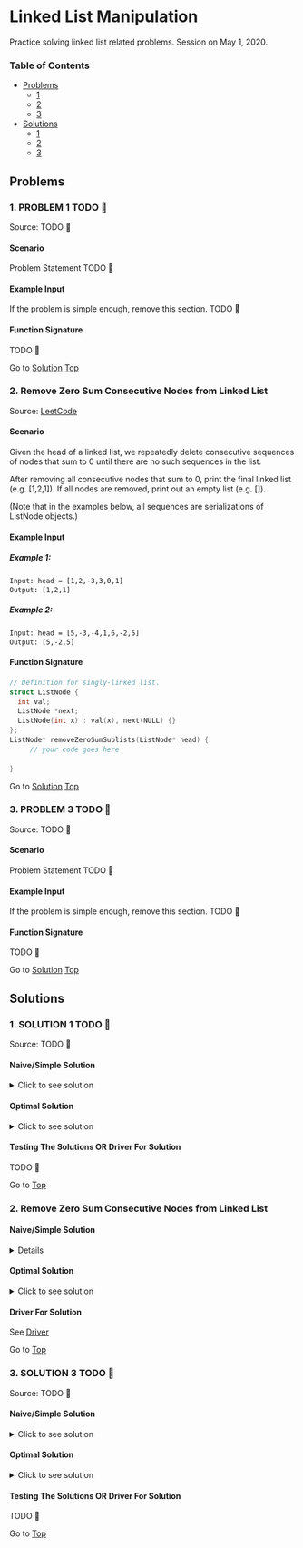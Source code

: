 <!-- Don't remove -->
<a name="top"/>

# Linked List Manipulation

Practice solving linked list related problems. Session on May 1, 2020.

### Table of Contents

* [Problems](#problems)
  * [1](#p1)
  * [2](#p2)
  * [3](#p3)
* [Solutions](#solutions)
  * [1](#s1)
  * [2](#s2)
  * [3](#s3)

<!-- Don't remove -->
<a name="problems"/>

## Problems

<a name="p1"/>

### 1. PROBLEM 1 TODO :bug:

Source: TODO :bug:

#### Scenario

Problem Statement TODO :bug:

#### Example Input

If the problem is simple enough, remove this section. TODO :bug:

#### Function Signature

TODO :bug:

<!-- Don't remove -->
Go to [Solution](#s1)   [Top](#top)

<!-- Don't remove -->
<a name="p2"/>

### 2. Remove Zero Sum Consecutive Nodes from Linked List

Source: [LeetCode](https://leetcode.com/problems/remove-zero-sum-consecutive-nodes-from-linked-list/)

#### Scenario

Given the head of a linked list, we repeatedly delete consecutive sequences of nodes that sum to 0 until there are no such sequences in the list.

After removing all consecutive nodes that sum to 0, print the final linked list (e.g. [1,2,1]). If all nodes are removed, print out an empty list (e.g. []).

(Note that in the examples below, all sequences are serializations of ListNode objects.)

#### Example Input
##### Example 1:
```
Input: head = [1,2,-3,3,0,1]
Output: [1,2,1]
```
##### Example 2:
```
Input: head = [5,-3,-4,1,6,-2,5]
Output: [5,-2,5]
```
#### Function Signature
```C++
// Definition for singly-linked list.
struct ListNode {
  int val;
  ListNode *next;
  ListNode(int x) : val(x), next(NULL) {}
};
ListNode* removeZeroSumSublists(ListNode* head) {
     // your code goes here

}
```
<!-- Don't remove -->
Go to [Solution](#s2)   [Top](#top)

<!-- Don't remove -->
<a name="p3"/>

### 3. PROBLEM 3 TODO :bug:

Source: TODO :bug:

#### Scenario

Problem Statement TODO :bug:

#### Example Input

If the problem is simple enough, remove this section. TODO :bug:

#### Function Signature

TODO :bug:

<!-- Don't remove -->
Go to [Solution](#s3)   [Top](#top)

<!-- Don't remove -->
<a name="solutions"/>

## Solutions

<!-- Don't remove -->
<a name="s1"/>

### 1. SOLUTION 1 TODO :bug:

Source: TODO :bug:

#### Naive/Simple Solution
<details>
<summary>Click to see solution</summary>

TODO put your solution here :bug:

</details>


#### Optimal Solution

<details>
<summary>Click to see solution</summary>

TODO put your solution here :bug:

</details>

#### Testing The Solutions OR Driver For Solution

TODO :bug:

<!-- Don't remove -->
Go to [Top](#top)

<!-- Don't remove -->
<a name="s2"/>

### 2. Remove Zero Sum Consecutive Nodes from Linked List

#### Naive/Simple Solution

<details>
<summary>Click to see solution</summary>

// NOTE: This solution does not take into account memory leaks. <br>
The idea is to use an outer loop iterating through N nodes, at every node i-th we use a nested loop iterating to the end of the list to check whether or not that node and the following nodes cause a zero-sum. The list of nodes causes zero-sum if "the accumulated sum of all nodes in that list equals zero". The inner loop stops as the accumulated sum equals 0 ``Sum == 0`` or it reaches the end of the list.
- If zero-sum list is found by the inner loop ``Sum == 0``, we de-list nodes from nodes [LBound, UBound] including the LBound node and the UBound node, where the node UBound is the node that the inner loop stopped at as the ``Sum == 0``.
- If ``Sum != 0``, the inner loop continues till the end of the list ``UBound == NULL``, which means there is no zero-sum found, then the outer loop will repeat the same searching process beginning at the next nodes till the end of the list.

For every i-th node of N nodes, the algorithm iterates from node i-th to the last node for the total of ``N*(N-i)`` times. Therefore, this solution has time complexity of ``O(N^2)``. Space complexity is ``O(1)``.

```c++

ListNode* removeZeroSumSublists(ListNode* head) {
    ListNode *Edge, *PreLBound, *UBound;
    // create edging node
    Edge= new ListNode(0);
    Edge->next = head;
    PreLBound = Edge;
    UBound = head;
    int Sum=0;
    while(UBound)
    {
        Sum = Sum + UBound->val;

        // if  zero-sum list of nodes is found [LBound,UBound]
        // where LBound == PreLBound->Next;
        // then modify the list to remove nodes from LBound to UBound
        if(Sum == 0) {
            PreLBound->next = UBound->next;
        }
        UBound = UBound->next;
        // no zero-sum found in the range [Prev, End]
        // outer loop continues checking beginning at the next node
        if(UBound == NULL)
        {
            PreLBound = PreLBound->next;
            // end of list
            if(PreLBound == NULL) break;
            UBound = PreLBound->next;
            Sum=0;
        }
    }
    // returning the result without the edging node
    return Edge->next;
}

```

</details>

#### Optimal Solution
<details>
<summary>Click to see solution</summary>

// NOTE: This solution does not take into account memory leaks. <br>
Another approach is to check for the repetition of the accumulated sum that is defined by ``Sum = Sum + head->val``. Tracking the accumulated sum of each node is optimized by using the hash table ``map<int,NodeList*> SumMap``.

- If the accumulated sum at node ``head`` is found in ``SumMap`` (accumulated Sum is repeated), this means there is a zero-sum list between the two nodes ``[LBound, head]`` that needs to be removed. After removing the zero-sum list, make sure you reset the node before the ``LBound`` to the one after the ``head``.

- If ``Sum`` is not repeated (not found in SumMap), this means the current node is not contributing to the zero-sum list, the accumulated sum at the current is recorded ``SumMap[Sum] = head``, and the loop continues till the end of the list.

Instead of going through ``N-i`` nodes for every node i-th to calculate the accumulated sum that is explained in the first solution, this solution uses a hash table to record the accumulated sum of visited nodes and only goes through the list once. Time complexity of this solution is ``O(N)``. The space complexity of ``O(N)`` is the trade-off.

###### The following diagram illustrates how the algorithm works.

![Algorithm Illustration](./ZeroSumConsec/Algorithm_Illustration.png)

```c++

ListNode* removeZeroSumSublists(ListNode* head) {
    // create edging node. Reason explained above.
    ListNode* Edge =new ListNode(0);
    Edge->next=head;
    // unordered map is faster with inserting/removing
    unordered_map<int,ListNode*> SumMap;
    SumMap[0] = Edge;
    int Sum = 0;

    while(head != nullptr){
        Sum += head->val;
        // if found zero-sum range: [LBound,head]
        // then delete from SumMap Sums recorded between [LBound,head]
        // then re-link PrevLBound to head->Next
        if(SumMap.find(Sum) != SumMap.end()) {
            ListNode* LBound = SumMap[Sum];
            ListNode* PreLBound = LBound;

            //delete Sums recorded in range [LBound, head]
            int subSum = Sum;
            while(LBound != head){
                LBound = LBound->next;
                subSum += LBound->val;
                if(LBound != head) SumMap.erase(subSum);
            }
            // remove nodes from Lbound to head
            PreLBound->next = head->next;
        } else {
            // if zero-sum range NOT exist
            // record Sum for further tracking
            SumMap[Sum] = head;
        }
        // examine next node
        head = head->next;
    }
    // returning the result without the edging node
    return Edge->next;
}

```

</details>

#### Driver For Solution

See [Driver](./ZeroSumConsec/ZeroSumConsec.cpp)

<!-- Don't remove -->
Go to [Top](#top)

<!-- Don't remove -->
<a name="s3"/>

### 3. SOLUTION 3 TODO :bug:

Source: TODO :bug:

#### Naive/Simple Solution

<details>
<summary>Click to see solution</summary>

TODO put your solution here :bug:

</details>

#### Optimal Solution

<details>
<summary>Click to see solution</summary>

TODO put your solution here :bug:

</details>

#### Testing The Solutions OR Driver For Solution

TODO :bug:

<!-- Don't remove -->
Go to [Top](#top)
